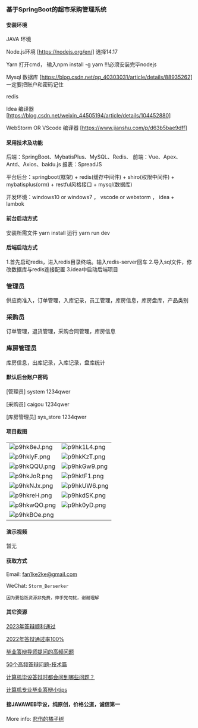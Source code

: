 ### 基于SpringBoot的超市采购管理系统

#### 安装环境

JAVA 环境 

Node.js环境 [https://nodejs.org/en/] 选择14.17

Yarn 打开cmd， 输入npm install -g yarn !!!必须安装完毕nodejs

Mysql 数据库 [https://blog.csdn.net/qq_40303031/article/details/88935262] 一定要把账户和密码记住

redis

Idea 编译器 [https://blog.csdn.net/weixin_44505194/article/details/104452880]

WebStorm OR VScode 编译器 [https://www.jianshu.com/p/d63b5bae9dff]

#### 采用技术及功能

后端：SpringBoot、MybatisPlus、MySQL、Redis、
前端：Vue、Apex、Antd、Axios、baidu.js
报表：SpreadJS

平台后台：springboot(框架) + redis(缓存中间件) + shiro(权限中间件) + mybatisplus(orm) + restful风格接口 + mysql(数据库)

开发环境：windows10 or windows7 ， vscode or webstorm ， idea + lambok

#### 前台启动方式

安装所需文件 yarn install 
运行 yarn run dev

#### 后端启动方式

1.首先启动redis，进入redis目录终端。输入redis-server回车
2.导入sql文件，修改数据库与redis连接配置
3.idea中启动后端项目

### 管理员
供应商准入，订单管理，入库记录，员工管理，库房信息，库房盘库，产品类别

### 采购员
订单管理，退货管理，采购合同管理，库房信息

### 库房管理员
库房信息，出库记录，入库记录，盘库统计

#### 默认后台账户密码

[管理员]
system
1234qwer

[采购员]
caigou
1234qwer

[库房管理员]
sys_store
1234qwer

#### 项目截图

|  |  |
|---------------------|---------------------|
|![p9hk8eJ.png](https://s1.ax1x.com/2023/05/19/p9hk8eJ.png) | ![p9hk1L4.png](https://s1.ax1x.com/2023/05/19/p9hk1L4.png) |
|![p9hklyF.png](https://s1.ax1x.com/2023/05/19/p9hklyF.png) | ![p9hkKzT.png](https://s1.ax1x.com/2023/05/19/p9hkKzT.png) |
|![p9hkQQU.png](https://s1.ax1x.com/2023/05/19/p9hkQQU.png) | ![p9hkGw9.png](https://s1.ax1x.com/2023/05/19/p9hkGw9.png) |
|![p9hkJoR.png](https://s1.ax1x.com/2023/05/19/p9hkJoR.png) | ![p9hktF1.png](https://s1.ax1x.com/2023/05/19/p9hktF1.png) |
|![p9hkNJx.png](https://s1.ax1x.com/2023/05/19/p9hkNJx.png) | ![p9hkUW6.png](https://s1.ax1x.com/2023/05/19/p9hkUW6.png) |
|![p9hkreH.png](https://s1.ax1x.com/2023/05/19/p9hkreH.png) | ![p9hkdSK.png](https://s1.ax1x.com/2023/05/19/p9hkdSK.png) |
|![p9hkwQO.png](https://s1.ax1x.com/2023/05/19/p9hkwQO.png) | ![p9hk0yD.png](https://s1.ax1x.com/2023/05/19/p9hk0yD.png) |
|![p9hkBOe.png](https://s1.ax1x.com/2023/05/19/p9hkBOe.png) | 

#### 演示视频

暂无

#### 获取方式

Email: fan1ke2ke@gmail.com

WeChat: `Storm_Berserker`

`因为要恰饭资源非免费，伸手党勿扰，谢谢理解`

#### 其它资源

[2023年答辩顺利通过](https://berserker287.github.io/2023/06/14/2023%E5%B9%B4%E7%AD%94%E8%BE%A9%E9%A1%BA%E5%88%A9%E9%80%9A%E8%BF%87/)

[2022年答辩通过率100%](https://berserker287.github.io/2022/05/25/%E9%A1%B9%E7%9B%AE%E4%BA%A4%E6%98%93%E8%AE%B0%E5%BD%95/)

[毕业答辩导师提问的高频问题](https://berserker287.github.io/2023/06/13/%E6%AF%95%E4%B8%9A%E7%AD%94%E8%BE%A9%E5%AF%BC%E5%B8%88%E6%8F%90%E9%97%AE%E7%9A%84%E9%AB%98%E9%A2%91%E9%97%AE%E9%A2%98/)

[50个高频答辩问题-技术篇](https://berserker287.github.io/2023/06/13/50%E4%B8%AA%E9%AB%98%E9%A2%91%E7%AD%94%E8%BE%A9%E9%97%AE%E9%A2%98-%E6%8A%80%E6%9C%AF%E7%AF%87/)

[计算机毕设答辩时都会问到哪些问题？](https://www.zhihu.com/question/31020988)

[计算机专业毕业答辩小tips](https://zhuanlan.zhihu.com/p/145911029)


#### 接JAVAWEB毕设，纯原创，价格公道，诚信第一

More info: [悲伤的橘子树](https://berserker287.github.io/)
